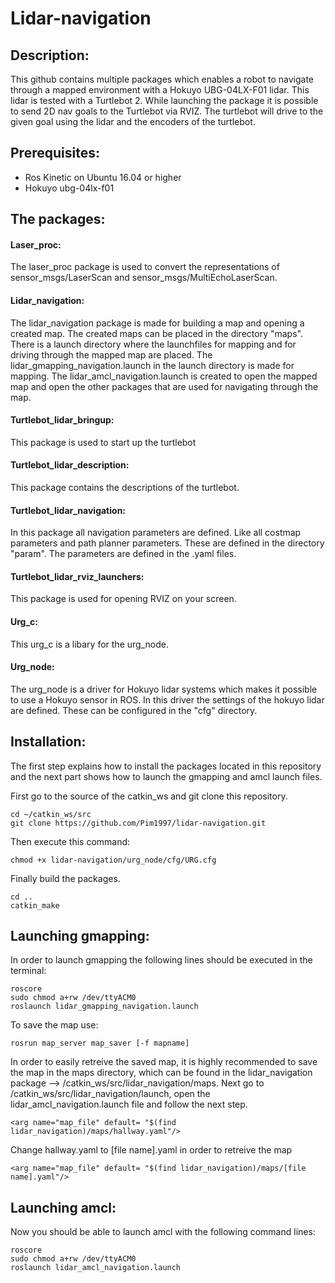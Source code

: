 # Lidar-navigation

## Description:
This github contains multiple packages which enables a robot to navigate through a mapped environment with a Hokuyo UBG-04LX-F01 lidar. This lidar is tested with a Turtlebot 2. While launching the package it is possible to send 2D nav goals to the Turtlebot via RVIZ. The turtlebot will drive to the given goal using the lidar and the encoders of the turtlebot.

## Prerequisites:
- Ros Kinetic on Ubuntu 16.04 or higher
- Hokuyo ubg-04lx-f01

## The packages:
#### Laser_proc:
The laser_proc package is used to convert the representations of sensor_msgs/LaserScan and sensor_msgs/MultiEchoLaserScan.
#### Lidar_navigation:
The lidar_navigation package is made for building a map and opening a created map. The created maps can be placed in the directory "maps". There is a launch directory where the launchfiles for mapping and for driving through the mapped map are placed. The lidar_gmapping_navigation.launch in the launch directory is made for mapping. The lidar_amcl_navigation.launch is created to open the mapped map and open the other packages that are used for navigating through the map.
#### Turtlebot_lidar_bringup:
This package is used to start up the turtlebot
#### Turtlebot_lidar_description:
This package contains the descriptions of the turtlebot.
#### Turtlebot_lidar_navigation:
In this package all navigation parameters are defined. Like all costmap parameters and path planner parameters. These are defined in the directory "param". The parameters are defined in the .yaml files.
#### Turtlebot_lidar_rviz_launchers:
This package is used for opening RVIZ on your screen.
#### Urg_c:
This urg_c is a libary for the urg_node.
#### Urg_node:
The urg_node is a driver for Hokuyo lidar systems which makes it possible to use a Hokuyo sensor in ROS. In this driver the settings of the hokuyo lidar are defined. These can be configured in the "cfg" directory. 

## Installation:
The first step explains how to install the packages located in this repository and the next part shows how to launch the gmapping and amcl launch files. 

First go to the source of the catkin_ws and git clone this repository.
```
cd ~/catkin_ws/src
git clone https://github.com/Pim1997/lidar-navigation.git
```
Then execute this command:

```
chmod +x lidar-navigation/urg_node/cfg/URG.cfg
```
Finally build the packages.
```
cd ..
catkin_make
```
## Launching gmapping:
In order to launch gmapping the following lines should be executed in the terminal:
```
roscore
sudo chmod a+rw /dev/ttyACM0
roslaunch lidar_gmapping_navigation.launch
```

To save the map use:
```
rosrun map_server map_saver [-f mapname]
```
In order to easily retreive the saved map, it is highly recommended to save the map in the maps directory, which can be found in the lidar_navigation package --> /catkin_ws/src/lidar_navigation/maps. Next go to /catkin_ws/src/lidar_navigation/launch, open the lidar_amcl_navigation.launch file and follow the next step.
```
<arg name="map_file" default= "$(find lidar_navigation)/maps/hallway.yaml"/>
```
Change hallway.yaml to [file name].yaml in order to retreive the map
```
<arg name="map_file" default= "$(find lidar_navigation)/maps/[file name].yaml"/>
```
## Launching amcl:
Now you should be able to launch amcl with the following command lines:

```
roscore
sudo chmod a+rw /dev/ttyACM0
roslaunch lidar_amcl_navigation.launch
```
